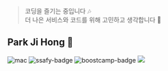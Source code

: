 > 코딩을 즐기는 중입니다 :notes:  
> 더 나은 서비스와 코드를 위해 고민하고 생각합니다 :runner:  

## Park Ji Hong :hamster:
![mac](https://img.shields.io/badge/apple-mac--love-999999?style=flat-square&logo=apple) ![ssafy-badge](https://img.shields.io/badge/ssafy-seoul--2nd-blue?style=flat-square&logo=samsung) ![boostcamp-badge](https://img.shields.io/badge/boost--camp-5th-brightgreen?style=flat-square)  ![](https://img.shields.io/badge/figma-intermediate-F24E1E?style=flat-square&logo=figma)
